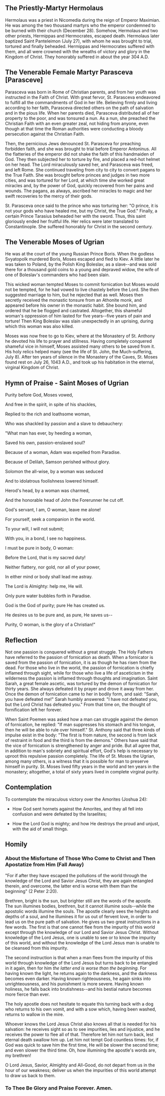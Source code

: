 ## The Priestly-Martyr Hermolaus

Hermolaus was a priest in Nicomedia during the reign of Emperor Maximian. He was among the two thousand martyrs who the emperor condemned to be burned with their church (December 28). Somehow, Hermolaus and two other priests, Hermippas and Hermocrates, escaped death. Hermolaus later baptized Saint Panteleimon (July 27), with whom he was brought to trial, tortured and finally beheaded. Hermippas and Hermocrates suffered with them, and all were crowned with the wreaths of victory and glory in the Kingdom of Christ. They honorably suffered in about the year 304 A.D.


## The Venerable Female Martyr Parasceva [Parasceve]

Parasceva was born in Rome of Christian parents, and from her youth was instructed in the Faith of Christ. With great fervor, St. Parasceva endeavored to fulfill all the commandments of God in her life. Believing firmly and living according to her faith, Parasceva directed others on the path of salvation and in the pious life. When her parents died, Parasceva distributed all of her property to the poor, and was tonsured a nun. As a nun, she preached the Christian Faith with an even greater zeal, not hiding from anyone, even though at that time the Roman authorities were conducting a bloody persecution against the Christian Faith. 

Then, the pernicious Jews denounced St. Parasceva for preaching forbidden faith, and she was brought to trial before Emperor Antoninus. All the flatteries of the emperor did not shake the faith of this handmaiden of God. They then subjected her to torture by fire, and placed a red-hot helmet on her head. The Lord miraculously saved her, and Parasceva was freed, and left Rome. She continued traveling from city to city to convert pagans to the True Faith. She was brought before princes and judges in two more cities, and was tortured for her Lord, at which time she worked great miracles and, by the power of God, quickly recovered from her pains and wounds. The pagans, as always, ascribed her miracles to magic and her swift recoveries to the mercy of their gods. 

St. Parasceva once said to the prince who was torturing her: "O prince, it is not your gods who have healed me, but my Christ, the True God." Finally, a certain Prince Tarasius beheaded her with the sword. Thus, this saint gloriously ended her fruitful life. Her relics were later translated to Constantinople. She suffered honorably for Christ in the second century.


## The Venerable Moses of Ugrian

He was at the court of the young Russian Prince Boris. When the godless Svyatopolk murdered Boris, Moses escaped and fled to Kiev. A little later he was taken to Poland, by the Polish King Boleslav, as a slave--and was sold there for a thousand gold coins to a young and depraved widow, the wife of one of Boleslav's commanders who had been slain. 

This wicked woman tempted Moses to commit fornication but Moses would not be tempted, for he had vowed to live chastely before the Lord. She then suggested marriage to him, but he rejected that as well. Moses then secretly received the monastic tonsure from an Athonite monk, and appeared before his owner in the monastic habit. She bound him, and ordered that he be flogged and castrated. Altogether, this shameful woman's oppression of him lasted for five years--five years of pain and torture! Then King Boleslav was slain unexpectedly in an uprising, during which this woman was also killed. 

Moses was now free to go to Kiev, where at the Monastery of St. Anthony he devoted his life to prayer and stillness. Having completely conquered shameful vice in himself, Moses assisted many others to be saved from it. His holy relics helped many (see the life of St. John, the Much-suffering, July 8). After ten years of silence in the Monastery of the Caves, St. Moses found rest on July 26, 1043 A.D., and took up his habitation in the eternal, virginal Kingdom of Christ.


## Hymn of Praise - Saint Moses of Ugrian

Purity before God, Moses vowed, 

And free in the spirit, in spite of his shackles, 

Replied to the rich and loathsome woman, 

Who was shackled by passion and a slave to debauchery: 

"What man has ever, by heeding a woman, 

Saved his own, passion-enslaved soul? 

Because of a woman, Adam was expelled from Paradise. 

Because of Delilah, Samson perished without glory. 

Solomon the all-wise, by a woman was seduced 

And to idolatrous foolishness lowered himself. 

Herod's head, by a woman was charmed, 

And the honorable head of John the Forerunner he cut off. 

God's servant, I am, O woman, leave me alone! 

For yourself, seek a companion in the world. 

To your will, I will not submit; 

With you, in a bond, I see no happiness. 

I must be pure in body, O woman: 

Before the Lord, that is my sacred duty! 

Neither flattery, nor gold, nor all of your power, 

In either mind or body shall lead me astray. 

The Lord is Almighty: help me, He will. 

Only pure water bubbles forth in Paradise. 

God is the God of purity; pure He has created us. 

He desires us to be pure and, as pure, He saves us-- 

Purity, O woman, is the glory of a Christian!" 


## Reflection

Not one passion is conquered without a great struggle. The Holy Fathers have referred to the passion of fornication as death. When a fornicator is saved from the passion of fornication, it is as though he has risen from the dead. For those who live in the world, the passion of fornication is chiefly inflamed through sight, while for those who live a life of asceticism in the wilderness the passion is inflamed through thoughts and imagination. Saint Sarah, a great female ascetic, was tortured by the demon of fornication for thirty years. She always defeated it by prayer and drove it away from her. Once the demon of fornication came to her in bodily form, and said: "Sarah, you have defeated me!" Sarah humbly answered: "I have not defeated you, but the Lord Christ has defeated you." From that time on, the thought of fornification left her forever. 

When Saint Poemen was asked how a man can struggle against the demon of fornication, he replied: "If man suppresses his stomach and his tongue, then he will be able to rule over himself." St. Anthony said that three kinds of impulse exist in the body: "The first is from nature, the second is from lack of restraint in food and the third is from the demons." Others have said that the vice of fornication is strengthened by anger and pride. But all agree that, in addition to man's sobriety and spiritual effort, God's help is necessary to uproot this repulsive passion completely. The life of St. Moses the Ugrian, among many others, is a witness that it is possible for man to preserve himself in purity. St. Moses lived fifty years in the world and ten years in the monastery; altogether, a total of sixty years lived in complete virginal purity.


## Contemplation

To contemplate the miraculous victory over the Amorites (Joshua 24):

- How God sent hornets against the Amorites, and they all fell into confusion and were defeated by the Israelites;

- How the Lord God is mighty; and how He destroys the proud and unjust, with the aid of small things.


## Homily

### About the Misfortune of Those Who Come to Christ and Then Apostatize from Him (Fall Away)

"For if after they have escaped the pollutions of the world through the knowledge of the Lord and Savior Jesus Christ, they are again entangled therein, and overcome, the latter end is worse with them than the beginning" (2 Peter 2:20). 

Brethren, bright is the sun, but brighter still are the words of the apostle. The sun illumines bodies, brethren, but it cannot illumine souls--while the apostolic words illumine the souls. The apostle clearly sees the heights and depths of a soul, and he illumines it for us out of fervent love, in order to lead us on the pure path of salvation. He gives us two great instructions in a few words. The first is that one cannot flee from the impurity of this world except through the knowledge of our Lord and Savior Jesus Christ. Without knowledge of the Lord Jesus, one is unable to see or to know the impurity of this world, and without the knowledge of the Lord Jesus man is unable to be cleansed from this impurity. 

The second instruction is that when a man flees from the impurity of this world through knowledge of the Lord Jesus but turns back to be entangled in it again, then for him *the latter end is worse than the beginning.* For having known the light, he returns again to the darkness, and the darkness becomes even darker. Having known righteousness, he again sinks into unrighteousness, and his punishment is more severe. Having known holiness, he falls back into brutishness--and his bestial nature becomes more fierce than ever. 

The holy apostle does not hesitate to equate this turning back with a dog who returns to his own vomit, and with a sow which, having been washed, returns to wallow in the mire. 

Whoever knows the Lord Jesus Christ also knows all that is needed for his salvation: he receives sight so as to see impurities, lies and injustice, and he receives the power to flee all of that. Therefore let him not turn back, lest eternal death swallow him up. Let him not tempt God countless times: for, if God was quick to save him the first time, He will be slower the second time; and even slower the third time. Oh, how illumining the apostle's words are, my brethren! 

O Lord Jesus, Savior, Almighty and All-Good, do not depart from us in the hour of our weakness; deliver us when the impurities of this world attempt to draw us back to them. 

### To Thee Be Glory and Praise Forever. Amen.
